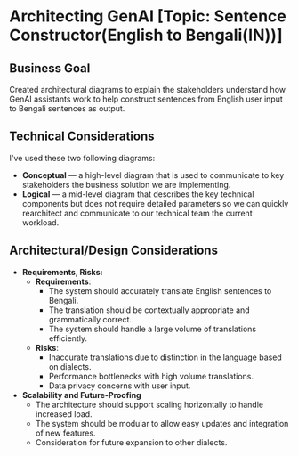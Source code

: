 # Architecting GenAI [Topic: Sentence Constructor(English to Bengali(IN))]

## Business Goal
Created architectural diagrams to explain the stakeholders understand how GenAI assistants work to help construct sentences from English user input to Bengali sentences as output.

## Technical Considerations
I've used these two following diagrams: 

- **Conceptual** — a high-level diagram that is used to communicate to key stakeholders the business solution we are implementing.
- **Logical** — a mid-level diagram that describes the key technical components but does not require detailed parameters so we can quickly rearchitect and communicate to our technical team the current workload.

## Architectural/Design Considerations
- **Requirements, Risks:**
    - **Requirements**:
        - The system should accurately translate English sentences to Bengali.
        - The translation should be contextually appropriate and grammatically correct.
        - The system should handle a large volume of translations efficiently.
    - **Risks**:
        - Inaccurate translations due to distinction in the language based on dialects.
        - Performance bottlenecks with high volume translations.
        - Data privacy concerns with user input.
- **Scalability and Future-Proofing**
    - The architecture should support scaling horizontally to handle increased load.
    - The system should be modular to allow easy updates and integration of new features.
    - Consideration for future expansion to other dialects.